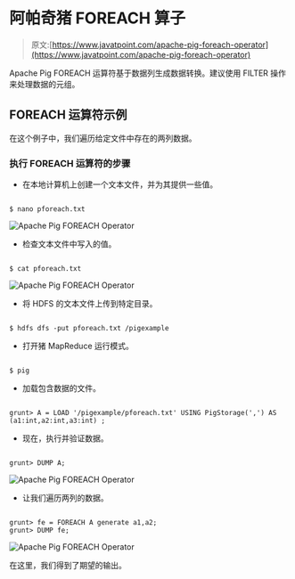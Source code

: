 # 阿帕奇猪 FOREACH 算子

> 原文:[https://www.javatpoint.com/apache-pig-foreach-operator](https://www.javatpoint.com/apache-pig-foreach-operator)

Apache Pig FOREACH 运算符基于数据列生成数据转换。建议使用 FILTER 操作来处理数据的元组。

## FOREACH 运算符示例

在这个例子中，我们遍历给定文件中存在的两列数据。

### 执行 FOREACH 运算符的步骤

*   在本地计算机上创建一个文本文件，并为其提供一些值。

```

$ nano pforeach.txt

```

![Apache Pig FOREACH Operator](../Images/315424e4a8c6c62853f30a19b0beb909.png)

*   检查文本文件中写入的值。

```

$ cat pforeach.txt

```

![Apache Pig FOREACH Operator](../Images/f997bcdc08bf8d602b0fcbd27c0de482.png)

*   将 HDFS 的文本文件上传到特定目录。

```

$ hdfs dfs -put pforeach.txt /pigexample

```

*   打开猪 MapReduce 运行模式。

```

$ pig

```

*   加载包含数据的文件。

```

grunt> A = LOAD '/pigexample/pforeach.txt' USING PigStorage(',') AS (a1:int,a2:int,a3:int) ;

```

*   现在，执行并验证数据。

```

grunt> DUMP A;

```

![Apache Pig FOREACH Operator](../Images/066c71c027e0a329f297b11705565509.png)

*   让我们遍历两列的数据。

```

grunt> fe = FOREACH A generate a1,a2;
grunt> DUMP fe;

```

![Apache Pig FOREACH Operator](../Images/e29980112b6422abf087002f23e3ad6b.png)

在这里，我们得到了期望的输出。